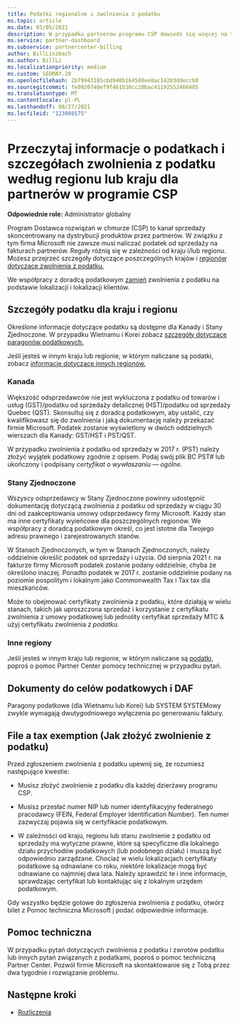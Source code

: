 ```yaml
---
title: Podatki regionalne i zwolnienia z podatku
ms.topic: article
ms.date: 03/05/2021
description: W przypadku partnerów programu CSP dowiedz się więcej na temat obowiązków podatkowych w poszczególnych regionach, sposobu przesyłania zwolnienia z podatku dla sprzedaży WSP oraz sposobu uzyskania pomocy technicznej w przypadku pytań podatkowych.
ms.service: partner-dashboard
ms.subservice: partnercenter-billing
author: BillLinzbach
ms.author: BillLi
ms.localizationpriority: medium
ms.custom: SEOMAY.20
ms.openlocfilehash: 2b79943185cbd940b164508ee8ac14203ddeccb8
ms.sourcegitcommit: fe0920740ef9f461b38cc20bac41192552466405
ms.translationtype: MT
ms.contentlocale: pl-PL
ms.lasthandoff: 08/27/2021
ms.locfileid: "123088575"
---
```

# <a name="read-about-taxes-and-tax-exemption-details-by-region-or-country-for-partners-in-the-csp-program"></a>Przeczytaj informacje o podatkach i szczegółach zwolnienia z podatku według regionu lub kraju dla partnerów w programie CSP

**Odpowiednie role:** Administrator globalny

Program Dostawca rozwiązań w chmurze (CSP) to kanał sprzedaży skoncentrowany na dystrybucji produktów przez partnerów. W związku z tym firma Microsoft nie zawsze musi naliczać podatek od sprzedaży na fakturach partnerów. Reguły różnią się w zależności od kraju i/lub regionu. Możesz przejrzeć szczegóły dotyczące poszczególnych krajów i [regionów dotyczące zwolnienia z podatku.](#country-and-region-tax-details)

We współpracy z doradcą podatkowym [zamień](#file-a-tax-exemption) zwolnienia z podatku na podstawie lokalizacji i lokalizacji klientów.

## <a name="country-and-region-tax-details"></a>Szczegóły podatku dla kraju i regionu

Określone informacje dotyczące podatku są dostępne dla Kanady i Stany Zjednoczone. W przypadku Wietnamu i Korei zobacz [szczegóły dotyczące paragonów podatkowych.](#tax-receipts-and-daf)

Jeśli jesteś w innym kraju lub regionie, w którym naliczane są podatki, zobacz [informacje dotyczące innych regionów.](#other-regions)


### <a name="canada"></a>Kanada

Większość odsprzedawców nie jest wykluczona z podatku od towarów i usług (GST)/podatku od sprzedaży detalicznej (HST)/podatku od sprzedaży Quebec (QST). Skonsultuj się z doradcą podatkowym, aby ustalić, czy kwalifikowasz się do zwolnienia i jaką dokumentację należy przekazać firmie Microsoft. Podatek zostanie wyświetlony w dwóch oddzielnych wierszach dla Kanady: GST/HST i PST/QST.

W przypadku zwolnienia z podatku od sprzedaży w 2017 r. (PST) należy złożyć wyjątek podatkowy zgodnie z opisem. Podaj swój plik BC PST# lub ukończony i podpisany *certyfikat o wywłaszaniu — ogólne.*

### <a name="united-states"></a>Stany Zjednoczone

Wszyscy odsprzedawcy w Stany Zjednoczone powinny udostępnić dokumentację dotyczącą zwolnienia z podatku od sprzedaży w ciągu 30 dni od zaakceptowania umowy odsprzedawcy firmy Microsoft. Każdy stan ma inne certyfikaty wyieńcowe dla poszczególnych regionów. We współpracy z doradcą podatkowym określ, co jest istotne dla Twojego adresu prawnego i zarejestrowanych stanów.

W Stanach Zjednoczonych, w tym w Stanach Zjednoczonych, należy oddzielnie określić podatek od sprzedaży i użycia.  Od sierpnia 2021 r. na fakturze firmy Microsoft podatek zostanie podany oddzielnie, chyba że określono inaczej.  Ponadto podatek w 2017 r. zostanie oddzielnie podany na poziomie pospolitym i lokalnym jako Commonwealth Tax i Tax tax dla mieszkańców.

Może to obejmować certyfikaty zwolnienia z podatku,  które działają  w wielu stanach, takich jak uproszczona sprzedaż i korzystanie z certyfikatu zwolnienia z umowy podatkowej lub jednolity certyfikat sprzedaży MTC & użyj certyfikatu zwolnienia *z podatku.*

### <a name="other-regions"></a>Inne regiony

Jeśli jesteś w innym kraju lub regionie, w którym naliczane są [podatki,](#support) poproś o pomoc Partner Center pomocy technicznej w przypadku pytań.

## <a name="tax-receipts-and-daf"></a>Dokumenty do celów podatkowych i DAF

Paragony podatkowe (dla Wietnamu lub Korei) lub SYSTEM SYSTEMowy zwykle wymagają dwutygodniowego wyłączenia po generowaniu faktury.

## <a name="file-a-tax-exemption"></a>File a tax exemption (Jak złożyć zwolnienie z podatku)

Przed zgłoszeniem zwolnienia z podatku upewnij się, że rozumiesz następujące kwestie:

- Musisz złożyć zwolnienie z podatku dla każdej dzierżawy programu CSP.

- Musisz przesłać numer NIP lub numer identyfikacyjny federalnego pracodawcy (FEIN, Federal Employer Identification Number). Ten numer zazwyczaj pojawia się w certyfikacie podatkowym.

- W zależności od kraju, regionu lub stanu zwolnienie z podatku od sprzedaży ma wytyczne prawne, które są specyficzne dla lokalnego działu przychodów podatkowych (lub podobnego działu) i muszą być odpowiednio zarządzane. Chociaż w wielu lokalizacjach certyfikaty podatkowe są odnawiane co roku, niektóre lokalizacje mogą być odnawiane co najmniej dwa lata. Należy sprawdzić te i inne informacje, sprawdzając certyfikat lub kontaktując się z lokalnym urzędem podatkowym.

Gdy wszystko będzie gotowe do zgłoszenia zwolnienia z podatku, otwórz bilet z Pomoc techniczna Microsoft [i](https://partner.microsoft.com/dashboard/support/csp/servicerequests/create?stage=2&topicid=92930319-ced6-c18b-d7a6-d62b22d60aa5) podać odpowiednie informacje.

## <a name="support"></a>Pomoc techniczna

W przypadku pytań dotyczących zwolnienia z podatku i zwrotów podatku lub innych pytań związanych z podatkami, poproś o pomoc techniczną Partner Center. Pozwól firmie Microsoft na skontaktowanie się z Tobą przez dwa tygodnie i rozwiązanie problemu.

## <a name="next-steps"></a>Następne kroki

- [Rozliczenia](billing.md)
